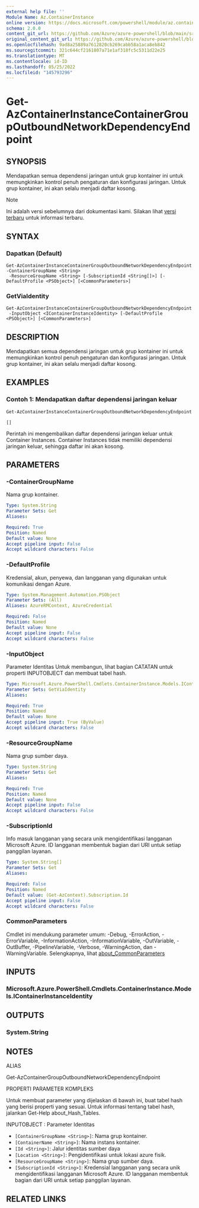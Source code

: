 ```yaml
---
external help file: ''
Module Name: Az.ContainerInstance
online version: https://docs.microsoft.com/powershell/module/az.containerinstance/get-azcontainerinstancecontainergroupoutboundnetworkdependencyendpoint
schema: 2.0.0
content_git_url: https://github.com/Azure/azure-powershell/blob/main/src/ContainerInstance/help/Get-AzContainerInstanceContainerGroupOutboundNetworkDependencyEndpoint.md
original_content_git_url: https://github.com/Azure/azure-powershell/blob/main/src/ContainerInstance/help/Get-AzContainerInstanceContainerGroupOutboundNetworkDependencyEndpoint.md
ms.openlocfilehash: 9ad8a25889a7612820cb269cabb58a1aca8eb842
ms.sourcegitcommit: 321c644cf2161807a71e1af318fc5c5311d22e25
ms.translationtype: MT
ms.contentlocale: id-ID
ms.lasthandoff: 05/25/2022
ms.locfileid: "145793296"
---
```

# Get-AzContainerInstanceContainerGroupOutboundNetworkDependencyEndpoint

## SYNOPSIS
Mendapatkan semua dependensi jaringan untuk grup kontainer ini untuk memungkinkan kontrol penuh pengaturan dan konfigurasi jaringan.
Untuk grup kontainer, ini akan selalu menjadi daftar kosong.

> [!NOTE]
>Ini adalah versi sebelumnya dari dokumentasi kami. Silakan lihat [versi terbaru](/powershell/module/az.containerinstance/get-azcontainerinstancecontainergroupoutboundnetworkdependencyendpoint) untuk informasi terbaru.

## SYNTAX

### Dapatkan (Default)
```
Get-AzContainerInstanceContainerGroupOutboundNetworkDependencyEndpoint -ContainerGroupName <String>
 -ResourceGroupName <String> [-SubscriptionId <String[]>] [-DefaultProfile <PSObject>] [<CommonParameters>]
```

### GetViaIdentity
```
Get-AzContainerInstanceContainerGroupOutboundNetworkDependencyEndpoint
 -InputObject <IContainerInstanceIdentity> [-DefaultProfile <PSObject>] [<CommonParameters>]
```

## DESCRIPTION
Mendapatkan semua dependensi jaringan untuk grup kontainer ini untuk memungkinkan kontrol penuh pengaturan dan konfigurasi jaringan.
Untuk grup kontainer, ini akan selalu menjadi daftar kosong.

## EXAMPLES

### Contoh 1: Mendapatkan daftar dependensi jaringan keluar
```powershell
Get-AzContainerInstanceContainerGroupOutboundNetworkDependencyEndpoint -ResourceGroupName test-rg -ContainerGroupName test-cg
```

```output
[]
```

Perintah ini mengembalikan daftar dependensi jaringan keluar untuk Container Instances.
Container Instances tidak memiliki dependensi jaringan keluar, sehingga daftar ini akan kosong.

## PARAMETERS

### -ContainerGroupName
Nama grup kontainer.

```yaml
Type: System.String
Parameter Sets: Get
Aliases:

Required: True
Position: Named
Default value: None
Accept pipeline input: False
Accept wildcard characters: False
```

### -DefaultProfile
Kredensial, akun, penyewa, dan langganan yang digunakan untuk komunikasi dengan Azure.

```yaml
Type: System.Management.Automation.PSObject
Parameter Sets: (All)
Aliases: AzureRMContext, AzureCredential

Required: False
Position: Named
Default value: None
Accept pipeline input: False
Accept wildcard characters: False
```

### -InputObject
Parameter Identitas Untuk membangun, lihat bagian CATATAN untuk properti INPUTOBJECT dan membuat tabel hash.

```yaml
Type: Microsoft.Azure.PowerShell.Cmdlets.ContainerInstance.Models.IContainerInstanceIdentity
Parameter Sets: GetViaIdentity
Aliases:

Required: True
Position: Named
Default value: None
Accept pipeline input: True (ByValue)
Accept wildcard characters: False
```

### -ResourceGroupName
Nama grup sumber daya.

```yaml
Type: System.String
Parameter Sets: Get
Aliases:

Required: True
Position: Named
Default value: None
Accept pipeline input: False
Accept wildcard characters: False
```

### -SubscriptionId
Info masuk langganan yang secara unik mengidentifikasi langganan Microsoft Azure.
ID langganan membentuk bagian dari URI untuk setiap panggilan layanan.

```yaml
Type: System.String[]
Parameter Sets: Get
Aliases:

Required: False
Position: Named
Default value: (Get-AzContext).Subscription.Id
Accept pipeline input: False
Accept wildcard characters: False
```

### CommonParameters
Cmdlet ini mendukung parameter umum: -Debug, -ErrorAction, -ErrorVariable, -InformationAction, -InformationVariable, -OutVariable, -OutBuffer, -PipelineVariable, -Verbose, -WarningAction, dan -WarningVariable. Selengkapnya, lihat [about_CommonParameters](http://go.microsoft.com/fwlink/?LinkID=113216)

## INPUTS

### Microsoft.Azure.PowerShell.Cmdlets.ContainerInstance.Models.IContainerInstanceIdentity

## OUTPUTS

### System.String

## NOTES

ALIAS

Get-AzContainerGroupOutboundNetworkDependencyEndpoint

PROPERTI PARAMETER KOMPLEKS

Untuk membuat parameter yang dijelaskan di bawah ini, buat tabel hash yang berisi properti yang sesuai. Untuk informasi tentang tabel hash, jalankan Get-Help about_Hash_Tables.


INPUTOBJECT <IContainerInstanceIdentity>: Parameter Identitas
  - `[ContainerGroupName <String>]`: Nama grup kontainer.
  - `[ContainerName <String>]`: Nama instans kontainer.
  - `[Id <String>]`: Jalur identitas sumber daya
  - `[Location <String>]`: Pengidentifikasi untuk lokasi azure fisik.
  - `[ResourceGroupName <String>]`: Nama grup sumber daya.
  - `[SubscriptionId <String>]`: Kredensial langganan yang secara unik mengidentifikasi langganan Microsoft Azure. ID langganan membentuk bagian dari URI untuk setiap panggilan layanan.

## RELATED LINKS

